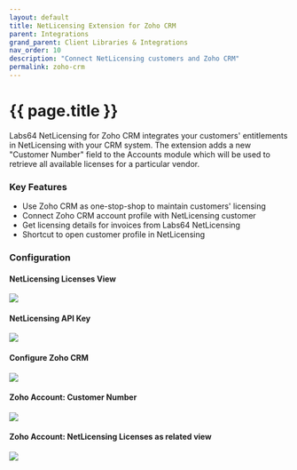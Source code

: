 ```yaml
---
layout: default
title: NetLicensing Extension for Zoho CRM
parent: Integrations
grand_parent: Client Libraries & Integrations
nav_order: 10
description: "Connect NetLicensing customers and Zoho CRM"
permalink: zoho-crm
---
```


{{ page.title }}
================

Labs64 NetLicensing for Zoho CRM integrates your customers' entitlements in NetLicensing with your CRM system. The extension adds a new "Customer Number" field to the Accounts module which will be used to retrieve all available licenses for a particular vendor.

### Key Features
- Use Zoho CRM as one-stop-shop to maintain customers' licensing
- Connect Zoho CRM account profile with NetLicensing customer
- Get licensing details for invoices from Labs64 NetLicensing
- Shortcut to open customer profile in NetLicensing

### Configuration

#### NetLicensing Licenses View

<a href="assets/images/zoho-screenshot3.png" class="imagelink" data-lightbox="zoho" data-title="NetLicensing Licenses" data-alt="NetLicensing Licenses">
    <img src="assets/images/zoho-screenshot3.png" />
</a>

#### NetLicensing API Key

<a href="assets/images/zoho-screenshot4.png" class="imagelink" data-lightbox="zoho" data-title="NetLicensing API Key" data-alt="NetLicensing API Key">
    <img src="assets/images/zoho-screenshot4.png" />
</a>

#### Configure Zoho CRM

<a href="assets/images/zoho-screenshot5.png" class="imagelink" data-lightbox="zoho" data-title="Zoho: Configuration" data-alt="Zoho: Configuration">
    <img src="assets/images/zoho-screenshot5.png" />
</a>

#### Zoho Account: Customer Number

<a href="assets/images/zoho-screenshot1.png" class="imagelink" data-lightbox="zoho" data-title="Zoho: Customer Number" data-alt="Zoho: Customer Number">
    <img src="assets/images/zoho-screenshot1.png" />
</a>

#### Zoho Account: NetLicensing Licenses as related view

<a href="assets/images/zoho-screenshot2.png" class="imagelink" data-lightbox="zoho" data-title="Zoho: NetLicensing Licenses (related list)" data-alt="Zoho: NetLicensing Licenses (related list)">
    <img src="assets/images/zoho-screenshot2.png" />
</a>
